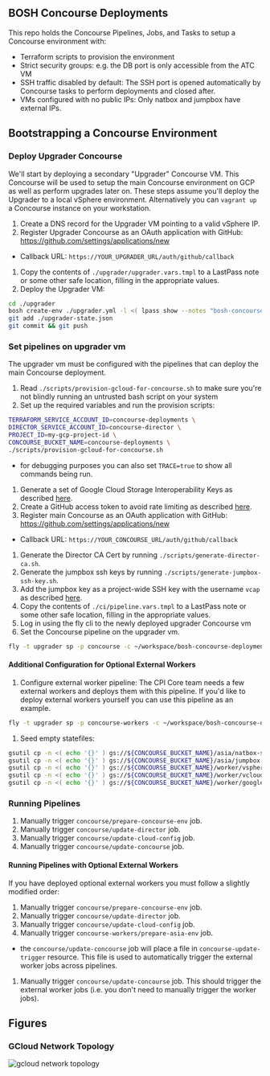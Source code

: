## BOSH Concourse Deployments

This repo holds the Concourse Pipelines, Jobs, and Tasks to setup a Concourse environment with:
* Terraform scripts to provision the environment
* Strict security groups: e.g. the DB port is only accessible from the ATC VM
* SSH traffic disabled by default: The SSH port is opened automatically by Concourse tasks to perform deployments and closed after.
* VMs configured with no public IPs: Only natbox and jumpbox have external IPs.

## Bootstrapping a Concourse Environment

### Deploy Upgrader Concourse

We'll start by deploying a secondary "Upgrader" Concourse VM.
This Concourse will be used to setup the main Concourse environment on GCP as well as perform upgrades later on.
These steps assume you'll deploy the Upgrader to a local vSphere environment.
Alternatively you can `vagrant up` a Concourse instance on your workstation.

1. Create a DNS record for the Upgrader VM pointing to a valid vSphere IP.
1. Register Upgrader Concourse as an OAuth application with GitHub: https://github.com/settings/applications/new
  - Callback URL: `https://YOUR_UPGRADER_URL/auth/github/callback`
1. Copy the contents of `./upgrader/upgrader.vars.tmpl` to a LastPass note or some other safe location, filling in the appropriate values.
1. Deploy the Upgrader VM:

  ```bash
  cd ./upgrader
  bosh create-env ./upgrader.yml -l <( lpass show --notes "bosh-concourse-upgrader-create-env" )
  git add ./upgrader-state.json
  git commit && git push
  ```

### Set pipelines on upgrader vm

The upgrader vm must be configured with the pipelines that can deploy the
main Concourse deployment.

1. Read `./scripts/provision-gcloud-for-concourse.sh` to make sure you're not blindly running an untrusted bash script on your system
1. Set up the required variables and run the provision scripts:

  ```bash
  TERRAFORM_SERVICE_ACCOUNT_ID=concourse-deployments \
  DIRECTOR_SERVICE_ACCOUNT_ID=concourse-director \
  PROJECT_ID=my-gcp-project-id \
  CONCOURSE_BUCKET_NAME=concourse-deployments \
  ./scripts/provision-gcloud-for-concourse.sh
  ```
  - for debugging purposes you can also set `TRACE=true` to show all commands being run.
1. Generate a set of Google Cloud Storage Interoperability Keys as described [here](https://cloud.google.com/storage/docs/migrating#keys).
1. Create a GitHub access token to avoid rate limiting as described [here](https://help.github.com/articles/creating-an-access-token-for-command-line-use/).
1. Register main Concourse as an OAuth application with GitHub: https://github.com/settings/applications/new
  - Callback URL: `https://YOUR_CONCOURSE_URL/auth/github/callback`
1. Generate the Director CA Cert by running `./scripts/generate-director-ca.sh`.
1. Generate the jumpbox ssh keys by running `./scripts/generate-jumpbox-ssh-key.sh`.
1. Add the jumpbox key as a project-wide SSH key with the username `vcap` as described [here](https://cloud.google.com/compute/docs/instances/adding-removing-ssh-keys).
1. Copy the contents of `./ci/pipeline.vars.tmpl` to a LastPass note or some other safe location, filling in the appropriate values.
1. Log in using the fly cli to the newly deployed upgrader Concourse vm
1. Set the Concourse pipeline on the upgrader vm.

  ```bash
  fly -t upgrader sp -p concourse -c ~/workspace/bosh-concourse-deployments/ci/pipeline.yml -l <(lpass show note YOUR_LASTPASS_NOTE)
  ```

#### Additional Configuration for Optional External Workers

1. Configure external worker pipeline:
  The CPI Core team needs a few external workers and deploys them with this pipeline. If you'd like to deploy external workers
  yourself you can use this pipeline as an example.

  ```bash
  fly -t upgrader sp -p concourse-workers -c ~/workspace/bosh-concourse-deployments/ci/pipeline-cpi-workers.yml -l <(lpass show note YOUR_LASTPASS_NOTE)
  ```
1. Seed empty statefiles:

  ```bash
  gsutil cp -n <( echo '{}' ) gs://${CONCOURSE_BUCKET_NAME}/asia/natbox-state.json
  gsutil cp -n <( echo '{}' ) gs://${CONCOURSE_BUCKET_NAME}/asia/jumpbox-state.json
  gsutil cp -n <( echo '{}' ) gs://${CONCOURSE_BUCKET_NAME}/worker/vsphere-v5.1-worker-state.json
  gsutil cp -n <( echo '{}' ) gs://${CONCOURSE_BUCKET_NAME}/worker/vcloud-v5.5-worker-state.json
  gsutil cp -n <( echo '{}' ) gs://${CONCOURSE_BUCKET_NAME}/worker/google-asia-worker-state.json
  ```

### Running Pipelines

1. Manually trigger `concourse/prepare-concourse-env` job.
1. Manually trigger `concourse/update-director` job.
1. Manually trigger `concourse/update-cloud-config` job.
1. Manually trigger `concourse/update-concourse` job.

#### Running Pipelines with Optional External Workers

If you have deployed optional external workers you must follow a slightly modified order:

1. Manually trigger `concourse/prepare-concourse-env` job.
1. Manually trigger `concourse/update-director` job.
1. Manually trigger `concourse/update-cloud-config` job.
1. Manually trigger `concourse-workers/prepare-asia-env` job.
  - the `concourse/update-concourse` job will place a file in `concourse-update-trigger` resource.
    This file is used to automatically trigger the external worker jobs across pipelines.
1. Manually trigger `concourse/update-concourse` job. This should trigger the external worker
   jobs (i.e. you don't need to manually trigger the worker jobs).

## Figures

### GCloud Network Topology
![gcloud network topology](https://cloud.githubusercontent.com/assets/296065/21912698/5efd0f7e-d8dc-11e6-87ac-7e78fbe0a326.png)


